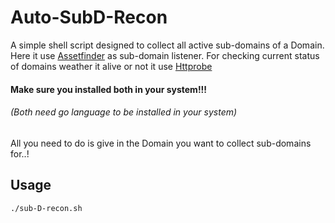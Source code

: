 # Auto-SubD-Recon

A simple shell script designed to collect all active sub-domains of a Domain.
Here it use [Assetfinder](https://github.com/tomnomnom/assetfinder) as sub-domain listener.
For checking current status of domains weather it alive or not it use [Httprobe](https://github.com/tomnomnom/httprobe)
#### Make sure you installed both in your system!!!
   ###### (Both need go language to be installed in your system)
   All you need to do is give in the Domain you want to collect sub-domains for..!


## Usage

```bash
./sub-D-recon.sh
```

